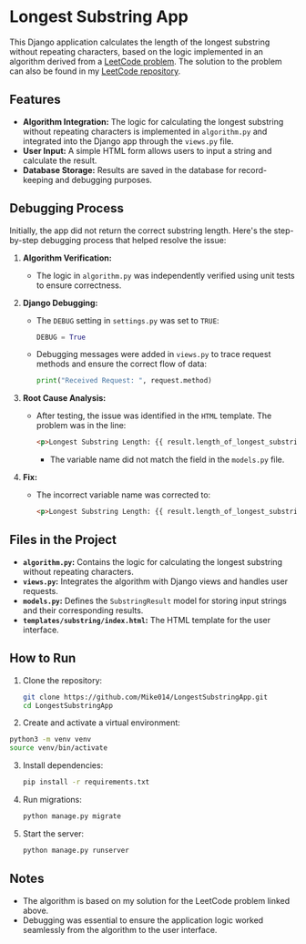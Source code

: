 # Longest Substring App

This Django application calculates the length of the longest substring without repeating characters, based on the logic implemented in an algorithm derived from a [LeetCode problem](https://leetcode.com/problems/longest-substring-without-repeating-characters/description/). The solution to the problem can also be found in my [LeetCode repository](https://github.com/Mike014/LeetCode-Solutions/tree/main/Longest_Substring_Without_Repeating_Characters).

## Features
- **Algorithm Integration:** The logic for calculating the longest substring without repeating characters is implemented in `algorithm.py` and integrated into the Django app through the `views.py` file.
- **User Input:** A simple HTML form allows users to input a string and calculate the result.
- **Database Storage:** Results are saved in the database for record-keeping and debugging purposes.

## Debugging Process
Initially, the app did not return the correct substring length. Here's the step-by-step debugging process that helped resolve the issue:

1. **Algorithm Verification:**
   - The logic in `algorithm.py` was independently verified using unit tests to ensure correctness.

2. **Django Debugging:**
   - The `DEBUG` setting in `settings.py` was set to `TRUE`:
     ```python
     DEBUG = True
     ```
   - Debugging messages were added in `views.py` to trace request methods and ensure the correct flow of data:
     ```python
     print("Received Request: ", request.method)
     ```

3. **Root Cause Analysis:**
   - After testing, the issue was identified in the `HTML` template. The problem was in the line:
     ```html
     <p>Longest Substring Length: {{ result.length_of_longest_substring }}</p>
     ```
     - The variable name did not match the field in the `models.py` file.

4. **Fix:**
   - The incorrect variable name was corrected to:
     ```html
     <p>Longest Substring Length: {{ result.length_of_longest_substring }}</p>
     ```

## Files in the Project

- **`algorithm.py`:** Contains the logic for calculating the longest substring without repeating characters.
- **`views.py`:** Integrates the algorithm with Django views and handles user requests.
- **`models.py`:** Defines the `SubstringResult` model for storing input strings and their corresponding results.
- **`templates/substring/index.html`:** The HTML template for the user interface.

## How to Run
1. Clone the repository:
   ```bash
   git clone https://github.com/Mike014/LongestSubstringApp.git
   cd LongestSubstringApp
   ```

2.	Create and activate a virtual environment:
   ```bash
   python3 -m venv venv
   source venv/bin/activate
   ```
3. Install dependencies:
   ```bash
   pip install -r requirements.txt
   ```
4. Run migrations:
   ```bash
   python manage.py migrate
   ```
5. Start the server:
   ```bash
   python manage.py runserver
   ```

## Notes
- The algorithm is based on my solution for the LeetCode problem linked above.
- Debugging was essential to ensure the application logic worked seamlessly from the algorithm to the user interface.
   
